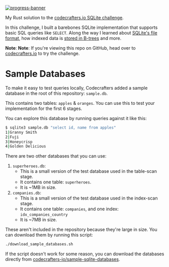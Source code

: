 [![progress-banner](https://backend.codecrafters.io/progress/sqlite/471ac5bb-48ef-472a-bc71-481654f7a695)](https://app.codecrafters.io/users/codecrafters-bot?r=2qF)

My Rust solution to the [codecrafters.io SQLite challenge]((https://app.codecrafters.io/courses/sqlite)).

In this challenge, I built a barebones SQLite implementation that supports
basic SQL queries like `SELECT`. Along the way I learned about
[SQLite's file format](https://www.sqlite.org/fileformat.html), how indexed data
is
[stored in B-trees](https://jvns.ca/blog/2014/10/02/how-does-sqlite-work-part-2-btrees/)
and more.

**Note**: **Note**: If you're viewing this repo on GitHub, head over to
[codecrafters.io](https://app.codecrafters.io/courses/sqlite) to try the challenge.


# Sample Databases

To make it easy to test queries locally, Codecrafters added a sample database in the
root of this repository: `sample.db`.

This contains two tables: `apples` & `oranges`. You can use this to test your
implementation for the first 6 stages.

You can explore this database by running queries against it like this:

```sh
$ sqlite3 sample.db "select id, name from apples"
1|Granny Smith
2|Fuji
3|Honeycrisp
4|Golden Delicious
```

There are two other databases that you can use:

1. `superheroes.db`:
   - This is a small version of the test database used in the table-scan stage.
   - It contains one table: `superheroes`.
   - It is ~1MB in size.
1. `companies.db`:
   - This is a small version of the test database used in the index-scan stage.
   - It contains one table: `companies`, and one index: `idx_companies_country`
   - It is ~7MB in size.

These aren't included in the repository because they're large in size. You can
download them by running this script:

```sh
./download_sample_databases.sh
```

If the script doesn't work for some reason, you can download the databases
directly from
[codecrafters-io/sample-sqlite-databases](https://github.com/codecrafters-io/sample-sqlite-databases).
